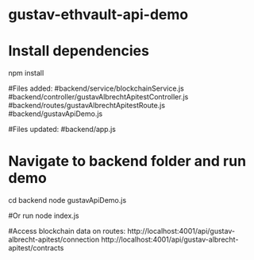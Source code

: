 # gustav-ethvault-api-demo

# Install dependencies
npm install

#Files added:
#backend/service/blockchainService.js
#backend/controller/gustavAlbrechtApitestController.js
#backend/routes/gustavAlbrechtApitestRoute.js
#backend/gustavApiDemo.js

#Files updated:
#backend/app.js

# Navigate to backend folder and run demo
cd backend
node gustavApiDemo.js

#Or run 
node index.js

#Access blockchain data on routes:
http://localhost:4001/api/gustav-albrecht-apitest/connection
http://localhost:4001/api/gustav-albrecht-apitest/contracts
